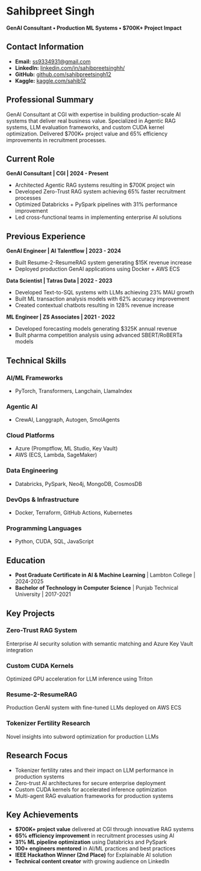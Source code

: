 # Sahibpreet Singh
**GenAI Consultant • Production ML Systems • $700K+ Project Impact**

## Contact Information
- **Email:** ss9334931@gmail.com
- **LinkedIn:** [linkedin.com/in/sahibpreetsinghh/](https://linkedin.com/in/sahibpreetsinghh/)
- **GitHub:** [github.com/sahibpreetsingh12](https://github.com/sahibpreetsingh12)
- **Kaggle:** [kaggle.com/sahib12](https://kaggle.com/sahib12)

## Professional Summary
GenAI Consultant at CGI with expertise in building production-scale AI systems that deliver real business value. Specialized in Agentic RAG systems, LLM evaluation frameworks, and custom CUDA kernel optimization. Delivered $700K+ project value and 65% efficiency improvements in recruitment processes.

## Current Role
**GenAI Consultant | CGI | 2024 - Present**
- Architected Agentic RAG systems resulting in $700K project win
- Developed Zero-Trust RAG system achieving 65% faster recruitment processes  
- Optimized Databricks + PySpark pipelines with 31% performance improvement
- Led cross-functional teams in implementing enterprise AI solutions

## Previous Experience

**GenAI Engineer | AI Talentflow | 2023 - 2024**
- Built Resume-2-ResumeRAG system generating $15K revenue increase
- Deployed production GenAI applications using Docker + AWS ECS

**Data Scientist | Tatras Data | 2022 - 2023**
- Developed Text-to-SQL systems with LLMs achieving 23% MAU growth
- Built ML transaction analysis models with 62% accuracy improvement
- Created contextual chatbots resulting in 128% revenue increase

**ML Engineer | ZS Associates | 2021 - 2022**
- Developed forecasting models generating $325K annual revenue
- Built pharma competition analysis using advanced SBERT/RoBERTa models

## Technical Skills

### AI/ML Frameworks
- PyTorch, Transformers, Langchain, LlamaIndex

### Agentic AI
- CrewAI, Langgraph, Autogen, SmolAgents

### Cloud Platforms
- Azure (Promptflow, ML Studio, Key Vault)
- AWS (ECS, Lambda, SageMaker)

### Data Engineering
- Databricks, PySpark, Neo4j, MongoDB, CosmosDB

### DevOps & Infrastructure
- Docker, Terraform, GitHub Actions, Kubernetes

### Programming Languages
- Python, CUDA, SQL, JavaScript

## Education
- **Post Graduate Certificate in AI & Machine Learning** | Lambton College | 2024-2025
- **Bachelor of Technology in Computer Science** | Punjab Technical University | 2017-2021

## Key Projects

### Zero-Trust RAG System
Enterprise AI security solution with semantic matching and Azure Key Vault integration

### Custom CUDA Kernels
Optimized GPU acceleration for LLM inference using Triton

### Resume-2-ResumeRAG
Production GenAI system with fine-tuned LLMs deployed on AWS ECS

### Tokenizer Fertility Research
Novel insights into subword optimization for production LLMs

## Research Focus
- Tokenizer fertility rates and their impact on LLM performance in production systems
- Zero-trust AI architectures for secure enterprise deployment
- Custom CUDA kernels for accelerated inference optimization
- Multi-agent RAG evaluation frameworks for production systems

## Key Achievements
- **$700K+ project value** delivered at CGI through innovative RAG systems
- **65% efficiency improvement** in recruitment processes using AI
- **31% ML pipeline optimization** using Databricks and PySpark
- **100+ engineers mentored** in AI/ML practices and best practices
- **IEEE Hackathon Winner (2nd Place)** for Explainable AI solution
- **Technical content creator** with growing audience on LinkedIn